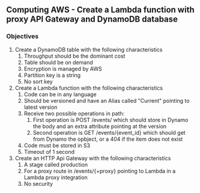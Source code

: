 ## Computing AWS - Create a Lambda function with proxy API Gateway and DynamoDB database

### Objectives

1. Create a DynamoDB table with the following characteristics
    1. Throughput should be the dominant cost
    2. Table should be on demand
    3. Encryption is managed by AWS
   4. Partition key is a string
   5. No sort key
2. Create a Lambda function with the following characteristics
    1. Code can be in any language
    2. Should be versioned and have an Alias called "Current" pointing to latest version
    3. Receive two possible operations in path:
       1. First operation is POST /events/ which should store in Dynamo the body and an extra attribute pointing at the version
       2. Second operation is GET /events/{event_id} which should get from Dynamo the opbject, or a 404 if the item does not exist
    4. Code must be stored in S3
    5. Timeout of 1 second
3. Create an HTTP Api Gateway with the following characteristics
   1. A stage called production
   2. For a proxy route in /events/{+proxy} pointing to Lambda in a Lambda proxy integration
   3. No security